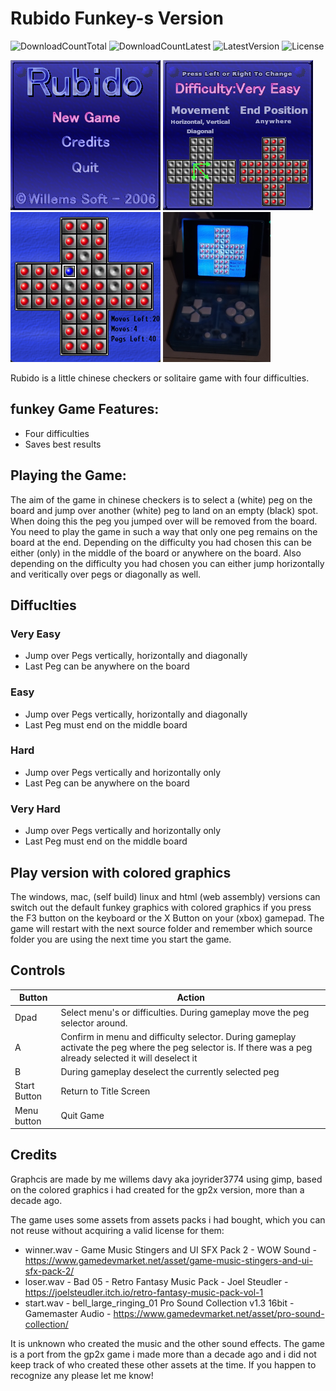 # Rubido Funkey-s Version
![DownloadCountTotal](https://img.shields.io/github/downloads/joyrider3774/rubido_funkey/total?label=total%20downloads&style=plastic) ![DownloadCountLatest](https://img.shields.io/github/downloads/joyrider3774/rubido_funkey/latest/total?style=plastic) ![LatestVersion](https://img.shields.io/github/v/tag/joyrider3774/rubido_funkey?label=Latest%20version&style=plastic) ![License](https://img.shields.io/github/license/joyrider3774/rubido_funkey?style=plastic)

![screenshot 2](metadata/screenshots/screenshot2.png) ![screenshot 3](metadata/screenshots/screenshot3.png)  ![screenshot 4](metadata/screenshots/screenshot4.png)
![screenshot 1](metadata/screenshots/screenshot1.png) 

Rubido is a little chinese checkers or solitaire game with four difficulties.

## funkey Game Features:
- Four difficulties
- Saves best results

## Playing the Game:
The aim of the game in chinese checkers is to select a (white) peg on the board and jump over another (white) peg to land on an empty (black) spot. When doing this the peg you jumped over will be removed from the board.
You need to play the game in such a way that only one peg remains on the board at the end. Depending on the difficulty you had chosen this can be either (only) in the middle of the board or anywhere on the board.
Also depending on the difficulty you had chosen you can either jump horizontally and veritically over pegs or diagonally as well.

## Diffuclties 

### Very Easy
- Jump over Pegs vertically, horizontally and diagonally
- Last Peg can be anywhere on the board

### Easy
- Jump over Pegs vertically, horizontally and diagonally
- Last Peg must end on the middle board

### Hard
- Jump over Pegs vertically and horizontally only
- Last Peg can be anywhere on the board

### Very Hard
- Jump over Pegs vertically and horizontally only
- Last Peg must end on the middle board

## Play version with colored graphics
The windows, mac, (self build) linux and html (web assembly) versions can switch out the default funkey graphics with colored graphics if you press the F3 button on the keyboard or the X Button on your (xbox) gamepad. 
The game will restart with the next source folder and remember which source folder you are using the next time you start the game.

## Controls

| Button | Action |
| ------ | ------ |
| Dpad | Select menu's or difficulties. During gameplay move the peg selector around. |
| A | Confirm in menu and difficulty selector. During gameplay activate the peg where the peg selector is. If there was a peg already selected it will deselect it |
| B | During gameplay deselect the currently selected peg |
| Start Button | Return to Title Screen |
| Menu button | Quit Game |

## Credits

Graphcis are made by me willems davy aka joyrider3774 using gimp, based on the colored graphics i had created for the gp2x version, more than a decade ago.

The game uses some assets from assets packs i had bought, which you can not reuse without acquiring a valid license for them:
- winner.wav - Game Music Stingers and UI SFX Pack 2 - WOW Sound - https://www.gamedevmarket.net/asset/game-music-stingers-and-ui-sfx-pack-2/ 
- loser.wav - Bad 05 - Retro Fantasy Music Pack - Joel Steudler - https://joelsteudler.itch.io/retro-fantasy-music-pack-vol-1
- start.wav - bell_large_ringing_01 Pro Sound Collection v1.3 16bit - Gamemaster Audio - https://www.gamedevmarket.net/asset/pro-sound-collection/

It is unknown who created the music and the other sound effects. The game is a port from the gp2x game i made more than a decade ago and i did not keep track of who created these other assets at the time. If you happen to recognize any please let me know!

